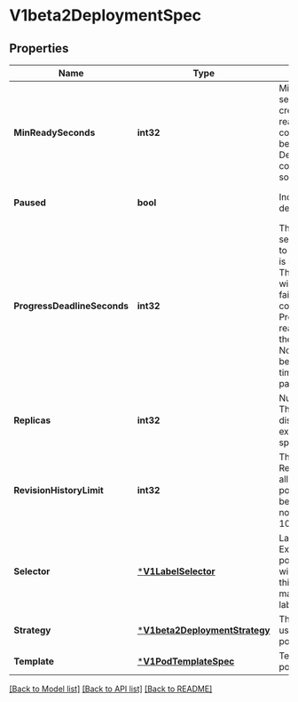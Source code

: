 # V1beta2DeploymentSpec

## Properties
Name | Type | Description | Notes
------------ | ------------- | ------------- | -------------
**MinReadySeconds** | **int32** | Minimum number of seconds for which a newly created pod should be ready without any of its container crashing, for it to be considered available. Defaults to 0 (pod will be considered available as soon as it is ready) | [optional] [default to null]
**Paused** | **bool** | Indicates that the deployment is paused. | [optional] [default to null]
**ProgressDeadlineSeconds** | **int32** | The maximum time in seconds for a deployment to make progress before it is considered to be failed. The deployment controller will continue to process failed deployments and a condition with a ProgressDeadlineExceeded reason will be surfaced in the deployment status. Note that progress will not be estimated during the time a deployment is paused. Defaults to 600s. | [optional] [default to null]
**Replicas** | **int32** | Number of desired pods. This is a pointer to distinguish between explicit zero and not specified. Defaults to 1. | [optional] [default to null]
**RevisionHistoryLimit** | **int32** | The number of old ReplicaSets to retain to allow rollback. This is a pointer to distinguish between explicit zero and not specified. Defaults to 10. | [optional] [default to null]
**Selector** | [***V1LabelSelector**](v1.LabelSelector.md) | Label selector for pods. Existing ReplicaSets whose pods are selected by this will be the ones affected by this deployment. It must match the pod template&#39;s labels. | [default to null]
**Strategy** | [***V1beta2DeploymentStrategy**](v1beta2.DeploymentStrategy.md) | The deployment strategy to use to replace existing pods with new ones. | [optional] [default to null]
**Template** | [***V1PodTemplateSpec**](v1.PodTemplateSpec.md) | Template describes the pods that will be created. | [default to null]

[[Back to Model list]](../README.md#documentation-for-models) [[Back to API list]](../README.md#documentation-for-api-endpoints) [[Back to README]](../README.md)


